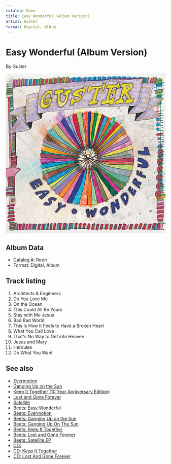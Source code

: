 ```yaml
---
catalog: Roon
title: Easy Wonderful (Album Version)
artist: Guster
format: Digital, Album
---
```


# Easy Wonderful (Album Version)

By Guster

![](../../assets/albumcovers/Guster-Easy_Wonderful_Album_Version.png)

## Album Data

- Catalog #: Roon
- Format: Digital, Album


## Track listing


1. Architects & Engineers
2. Do You Love Me
3. On the Ocean
4. This Could All Be Yours
5. Stay with Me Jesus
6. Bad Bad World
7. This Is How It Feels to Have a Broken Heart
8. What You Call Love
9. That's No Way to Get into Heaven
10. Jesus and Mary
11. Hercules
12. Do What You Want


## See also

- [Evermotion](Evermotion.md)
- [Ganging Up on the Sun](Ganging_Up_on_the_Sun.md)
- [Keep It Together (10 Year Anniversary Edition)](Keep_It_Together_10_Year_Anniversary_Edition.md)
- [Lost and Gone Forever](Lost_and_Gone_Forever.md)
- [Satellite](Satellite.md)
- [Beets: Easy Wonderful](../../Beets/Guster/Easy_Wonderful.md)
- [Beets: Evermotion](../../Beets/Guster/Evermotion.md)
- [Beets: Ganging Up on the Sun](../../Beets/Guster/Ganging_Up_on_the_Sun.md)
- [Beets: Ganging Up On The Sun](../../Beets/Guster/Ganging_Up_On_The_Sun.md)
- [Beets: Keep It Together](../../Beets/Guster/Keep_It_Together.md)
- [Beets: Lost and Gone Forever](../../Beets/Guster/Lost_and_Gone_Forever.md)
- [Beets: Satellite EP](../../Beets/Guster/Satellite_EP.md)
- [CD: ](../../CD/Guster/Guster.md)
- [CD: Keep It Together](../../CD/Guster/Keep_It_Together.md)
- [CD: Lost And Gone Forever](../../CD/Guster/Lost_And_Gone_Forever.md)

